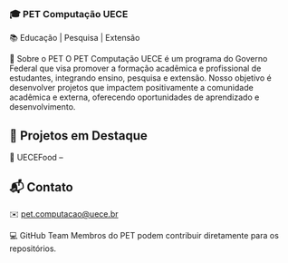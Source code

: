 ### 🎓 PET Computação UECE
📚 Educação | Pesquisa | Extensão

📌 Sobre o PET
O PET Computação UECE é um programa do Governo Federal que visa promover a formação acadêmica e profissional de estudantes, integrando ensino, pesquisa e extensão. Nosso objetivo é desenvolver projetos que impactem positivamente a comunidade acadêmica e externa, oferecendo oportunidades de aprendizado e desenvolvimento.

## 🌟 Projetos em Destaque
🔹 UECEFood – 

## 📬 Contato
✉️ pet.computacao@uece.br

💻 GitHub Team
Membros do PET podem contribuir diretamente para os repositórios.
